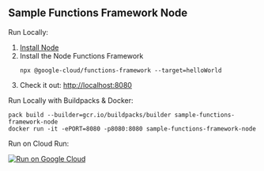Sample Functions Framework Node
-------------------------------

Run Locally:
1. [Install Node](https://nodejs.org/en/download/)
1. Install the Node Functions Framework
    ```
    npx @google-cloud/functions-framework --target=helloWorld
    ```
1. Check it out: [http://localhost:8080](http://localhost:8080)

Run Locally with Buildpacks & Docker:
```
pack build --builder=gcr.io/buildpacks/builder sample-functions-framework-node
docker run -it -ePORT=8080 -p8080:8080 sample-functions-framework-node
```

Run on Cloud Run:

[![Run on Google Cloud](https://deploy.cloud.run/button.svg)](https://deploy.cloud.run/?cloudshell_context=cloudrun-gbp)

